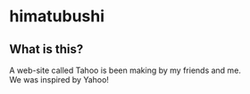 # himatubushi

## What is this?

A web-site called Tahoo is been making by my friends and me.  
We was inspired by Yahoo!
